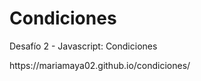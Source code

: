 # Condiciones
<p>Desafío 2 - Javascript: Condiciones </p>
<p>https://mariamaya02.github.io/condiciones/</p>
